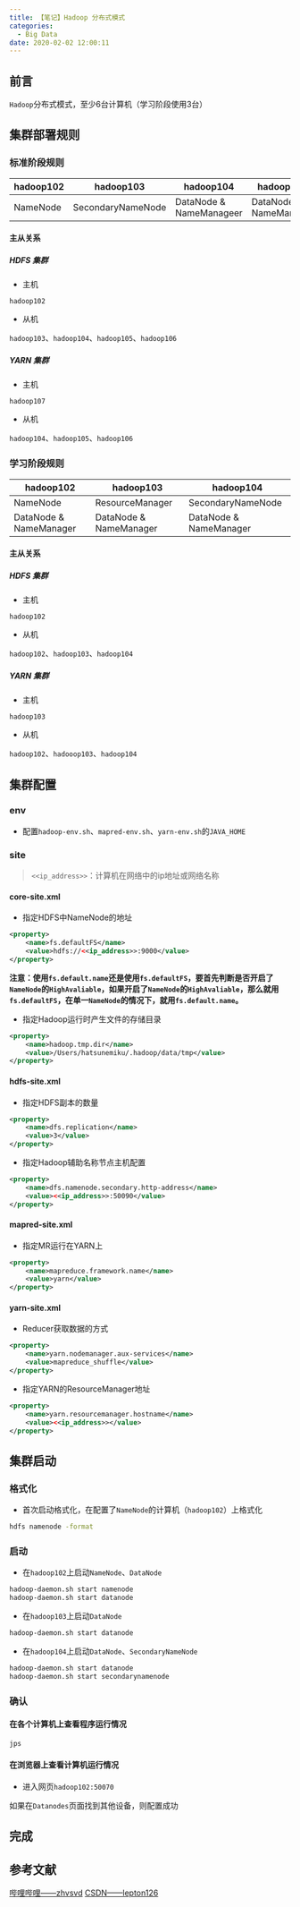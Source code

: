 ```yaml
---
title: 【笔记】Hadoop 分布式模式
categories:
  - Big Data
date: 2020-02-02 12:00:11
---
```


## 前言

`Hadoop`分布式模式，至少6台计算机（学习阶段使用3台）

<!-- more -->

## 集群部署规则

### 标准阶段规则

|hadoop102|hadoop103|hadoop104|hadoop105|hadoop106|hadoop107|
|---|---|---|---|---|---|
|NameNode|SecondaryNameNode|DataNode & NameManageer|DataNode & NameManager|DataNode & NameManager|ResourceManager|

#### 主从关系

##### HDFS 集群

- 主机

`hadoop102`

- 从机

`hadoop103`、`hadoop104`、`hadoop105`、`hadoop106`

##### YARN 集群

- 主机

`hadoop107`

- 从机

`hadoop104`、`hadoop105`、`hadoop106`

### 学习阶段规则

|hadoop102|hadoop103|hadoop104|
|---|---|---|
|NameNode|ResourceManager|SecondaryNameNode|
|DataNode & NameManager|DataNode & NameManager|DataNode & NameManager|

#### 主从关系

##### HDFS 集群

- 主机

`hadoop102`

- 从机

`hadoop102`、`hadoop103`、`hadoop104`

##### YARN 集群

- 主机

`hadoop103`

- 从机

`hadoop102`、`hadooop103`、`hadoop104`

## 集群配置

### env

- 配置`hadoop-env.sh`、`mapred-env.sh`、`yarn-env.sh`的`JAVA_HOME`

### site

> `<<ip_address>>`：计算机在网络中的ip地址或网络名称

#### core-site.xml

- 指定HDFS中NameNode的地址

``` xml
<property>
    <name>fs.defaultFS</name>
    <value>hdfs://<<ip_address>>:9000</value>
</property>
```

**注意：使用`fs.default.name`还是使用`fs.defaultFS`，要首先判断是否开启了`NameNode`的`HighAvaliable`，如果开启了`NameNode`的`HighAvaliable`，那么就用`fs.defaultFS`，在单一`NameNode`的情况下，就用`fs.default.name`。**

- 指定Hadoop运行时产生文件的存储目录

``` xml
<property>
    <name>hadoop.tmp.dir</name>
    <value>/Users/hatsunemiku/.hadoop/data/tmp</value>
</property>
```

#### hdfs-site.xml

- 指定HDFS副本的数量

``` xml
<property>
    <name>dfs.replication</name>
    <value>3</value>
</property>
```

- 指定Hadoop辅助名称节点主机配置

``` xml
<property>
    <name>dfs.namenode.secondary.http-address</name>
    <value><<ip_address>>:50090</value>
</property>
```

#### mapred-site.xml

- 指定MR运行在YARN上

``` xml
<property>
    <name>mapreduce.framework.name</name>
    <value>yarn</value>
</property>
```

#### yarn-site.xml

- Reducer获取数据的方式

``` xml
<property>
    <name>yarn.nodemanager.aux-services</name>
    <value>mapreduce_shuffle</value>
</property>
```

- 指定YARN的ResourceManager地址

``` xml
<property>
    <name>yarn.resourcemanager.hostname</name>
    <value><<ip_address>></value>
</property>
```

## 集群启动

### 格式化

- 首次启动格式化，在配置了`NameNode`的计算机（`hadoop102`）上格式化

``` sh
hdfs namenode -format
```

### 启动

- 在`hadoop102`上启动`NameNode`、`DataNode`

``` sh
hadoop-daemon.sh start namenode
hadoop-daemon.sh start datanode
```

- 在`hadoop103`上启动`DataNode`

``` sh
hadoop-daemon.sh start datanode
```

- 在`hadoop104`上启动`DataNode`、`SecondaryNameNode`

``` sh
hadoop-daemon.sh start datanode
hadoop-daemon.sh start secondarynamenode
```

### 确认

#### 在各个计算机上查看程序运行情况

``` sh
jps
```

#### 在浏览器上查看计算机运行情况

- 进入网页`hadoop102:50070`

如果在`Datanodes`页面找到其他设备，则配置成功

## 完成

## 参考文献

[哔哩哔哩——zhvsvd](https://www.bilibili.com/video/av64039568)
[CSDN——lepton126](https://blog.csdn.net/lepton126/article/details/88327205)

